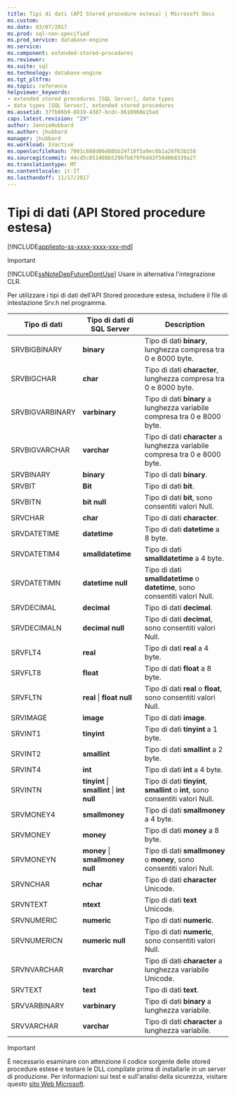 ```yaml
---
title: Tipi di dati (API Stored procedure estesa) | Microsoft Docs
ms.custom: 
ms.date: 03/07/2017
ms.prod: sql-non-specified
ms.prod_service: database-engine
ms.service: 
ms.component: extended-stored-procedures
ms.reviewer: 
ms.suite: sql
ms.technology: database-engine
ms.tgt_pltfrm: 
ms.topic: reference
helpviewer_keywords:
- extended stored procedures [SQL Server], data types
- data types [SQL Server], extended stored procedures
ms.assetid: 37fb86b9-8819-4387-bcdc-9616968e15ad
caps.latest.revision: "29"
author: JennieHubbard
ms.author: jhubbard
manager: jhubbard
ms.workload: Inactive
ms.openlocfilehash: 7901c888d06d88bb24f10f5a9ec6b1a26f63b158
ms.sourcegitcommit: 44cd5c651488b5296fb679f6d43f50d068339a27
ms.translationtype: MT
ms.contentlocale: it-IT
ms.lasthandoff: 11/17/2017
---
```

# <a name="data-types-extended-stored-procedure-api"></a>Tipi di dati (API Stored procedure estesa)
[!INCLUDE[appliesto-ss-xxxx-xxxx-xxx-md](../../includes/appliesto-ss-xxxx-xxxx-xxx-md.md)]
    
> [!IMPORTANT]  
>  [!INCLUDE[ssNoteDepFutureDontUse](../../includes/ssnotedepfuturedontuse-md.md)] Usare in alternativa l'integrazione CLR.  
  
 Per utilizzare i tipi di dati dell'API Stored procedure estesa, includere il file di intestazione Srv.h nel programma.  
  
|Tipo di dati|Tipo di dati di SQL Server|Description|  
|---------------|--------------------------|-----------------|  
|SRVBIGBINARY|**binary**|Tipo di dati **binary**, lunghezza compresa tra 0 e 8000 byte.|  
|SRVBIGCHAR|**char**|Tipo di dati **character**, lunghezza compresa tra 0 e 8000 byte.|  
|SRVBIGVARBINARY|**varbinary**|Tipo di dati **binary** a lunghezza variabile compresa tra 0 e 8000 byte.|  
|SRVBIGVARCHAR|**varchar**|Tipo di dati **character** a lunghezza variabile compresa tra 0 e 8000 byte.|  
|SRVBINARY|**binary**|Tipo di dati **binary**.|  
|SRVBIT|**Bit**|Tipo di dati **bit**.|  
|SRVBITN|**bit null**|Tipo di dati **bit**, sono consentiti valori Null.|  
|SRVCHAR|**char**|Tipo di dati **character**.|  
|SRVDATETIME|**datetime**|Tipo di dati **datetime** a 8 byte.|  
|SRVDATETIM4|**smalldatetime**|Tipo di dati **smalldatetime** a 4 byte.|  
|SRVDATETIMN|**datetime null**|Tipo di dati **smalldatetime** o **datetime**, sono consentiti valori Null.|  
|SRVDECIMAL|**decimal**|Tipo di dati **decimal**.|  
|SRVDECIMALN|**decimal null**|Tipo di dati **decimal**, sono consentiti valori Null.|  
|SRVFLT4|**real**|Tipo di dati **real** a 4 byte.|  
|SRVFLT8|**float**|Tipo di dati **float** a 8 byte.|  
|SRVFLTN|**real** &#124; **float null**|Tipo di dati **real** o **float**, sono consentiti valori Null.|  
|SRVIMAGE|**image**|Tipo di dati **image**.|  
|SRVINT1|**tinyint**|Tipo di dati **tinyint** a 1 byte.|  
|SRVINT2|**smallint**|Tipo di dati **smallint** a 2 byte.|  
|SRVINT4|**int**|Tipo di dati **int** a 4 byte.|  
|SRVINTN|**tinyint** &#124; **smallint** &#124; **int null**|Tipo di dati **tinyint**, **smallint** o **int**, sono consentiti valori Null.|  
|SRVMONEY4|**smallmoney**|Tipo di dati **smallmoney** a 4 byte.|  
|SRVMONEY|**money**|Tipo di dati **money** a 8 byte.|  
|SRVMONEYN|**money** &#124; **smallmoney null**|Tipo di dati **smallmoney** o **money**, sono consentiti valori Null.|  
|SRVNCHAR|**nchar**|Tipo di dati **character** Unicode.|  
|SRVNTEXT|**ntext**|Tipo di dati **text** Unicode.|  
|SRVNUMERIC|**numeric**|Tipo di dati **numeric**.|  
|SRVNUMERICN|**numeric null**|Tipo di dati **numeric**, sono consentiti valori Null.|  
|SRVNVARCHAR|**nvarchar**|Tipo di dati **character** a lunghezza variabile Unicode.|  
|SRVTEXT|**text**|Tipo di dati **text**.|  
|SRVVARBINARY|**varbinary**|Tipo di dati **binary** a lunghezza variabile.|  
|SRVVARCHAR|**varchar**|Tipo di dati **character** a lunghezza variabile.|  
  
> [!IMPORTANT]  
>  È necessario esaminare con attenzione il codice sorgente delle stored procedure estese e testare le DLL compilate prima di installarle in un server di produzione. Per informazioni sui test e sull'analisi della sicurezza, visitare questo [sito Web Microsoft](http://go.microsoft.com/fwlink/?LinkID=54761&amp;clcid=0x409http://msdn.microsoft.com/security/).  
  
  
